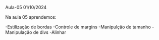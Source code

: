 Aula-05
01/10/2024

Na aula 05 aprendemos:

-Estilização de bordas
-Controle de margins
-Manipulção de tamanho
-Manipulação de divs
-Alinhar